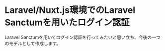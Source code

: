 # Laravel/Nuxt.js環境でのLaravel Sanctumを用いたログイン認証
Laravel Sanctumを用いてログイン認証を行ってみたいと思い立ち、今後の一つのモデルとして作成します。